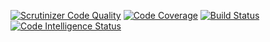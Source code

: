 [![Scrutinizer Code Quality](https://scrutinizer-ci.com/g/tomas-zw/mvc_report/badges/quality-score.png?b=main)](https://scrutinizer-ci.com/g/tomas-zw/mvc_report/?branch=main)
[![Code Coverage](https://scrutinizer-ci.com/g/tomas-zw/mvc_report/badges/coverage.png?b=main)](https://scrutinizer-ci.com/g/tomas-zw/mvc_report/?branch=main)
[![Build Status](https://scrutinizer-ci.com/g/tomas-zw/mvc_report/badges/build.png?b=main)](https://scrutinizer-ci.com/g/tomas-zw/mvc_report/build-status/main)
[![Code Intelligence Status](https://scrutinizer-ci.com/g/tomas-zw/mvc_report/badges/code-intelligence.svg?b=main)](https://scrutinizer-ci.com/code-intelligence)
